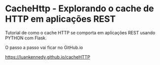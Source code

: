 ﻿# CacheHttp - Explorando o cache de HTTP em aplicações REST

Tutorial de como o cache HTTP se comporta em aplicações REST usando PYTHON com Flask.

O passo a passo vai ficar no GitHub.io

https://luankennedy.github.io/cacheHTTP
